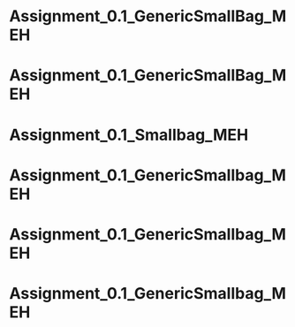 # Assignment_0.1_GenericSmallBag_MEH
# Assignment_0.1_GenericSmallBag_MEH
# Assignment_0.1_Smallbag_MEH
# Assignment_0.1_GenericSmallbag_MEH
# Assignment_0.1_GenericSmallbag_MEH
# Assignment_0.1_GenericSmallbag_MEH
